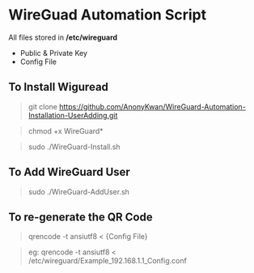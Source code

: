 # WireGuad Automation Script
All files stored in **/etc/wireguard**
* Public & Private Key
* Config File

## To Install Wiguread

> git clone https://github.com/AnonyKwan/WireGuard-Automation-Installation-UserAdding.git

> chmod +x WireGuard*

> sudo ./WireGuard-Install.sh

## To Add WireGuard User

> sudo ./WireGuard-AddUser.sh

## To re-generate the QR Code

> qrencode -t ansiutf8 < {Config File}

> eg: qrencode -t ansiutf8 < /etc/wireguard/Example_192.168.1.1_Config.conf
